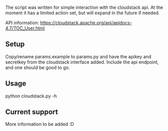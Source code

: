 The script was written for simple interaction with the cloudstack api.
At the moment it has a limited action set, but will expand in the future if needed.

API information: https://cloudstack.apache.org/api/apidocs-4.7/TOC_User.html

## Setup ##
Copy/rename params.example to params.py and have the apikey and secretkey from the cloudstack interface added. Include the api endpoint, and one should be good to go.

## Usage ##
python cloudstack.py -h

## Current support ##

More information to be added :D
